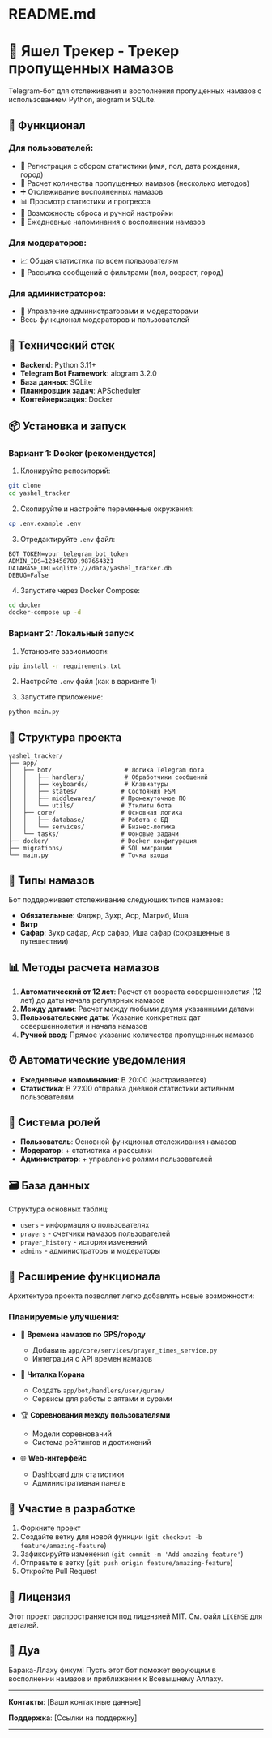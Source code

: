 # README.md

# 🕌 Яшел Трекер - Трекер пропущенных намазов

Telegram-бот для отслеживания и восполнения пропущенных намазов с использованием Python, aiogram и SQLite.

## 🌟 Функционал

### Для пользователей:
- 📝 Регистрация с сбором статистики (имя, пол, дата рождения, город)
- 🔢 Расчет количества пропущенных намазов (несколько методов)
- ➕ Отслеживание восполненных намазов
- 📊 Просмотр статистики и прогресса
- 🔄 Возможность сброса и ручной настройки
- 🌙 Ежедневные напоминания о восполнении намазов

### Для модераторов:
- 📈 Общая статистика по всем пользователям
- 📢 Рассылка сообщений с фильтрами (пол, возраст, город)

### Для администраторов:
- 👥 Управление администраторами и модераторами
- Весь функционал модераторов и пользователей

## 🔧 Технический стек

- **Backend**: Python 3.11+
- **Telegram Bot Framework**: aiogram 3.2.0
- **База данных**: SQLite
- **Планировщик задач**: APScheduler
- **Контейнеризация**: Docker

## 📦 Установка и запуск

### Вариант 1: Docker (рекомендуется)

1. Клонируйте репозиторий:
```bash
git clone 
cd yashel_tracker
```

2. Скопируйте и настройте переменные окружения:
```bash
cp .env.example .env
```

3. Отредактируйте `.env` файл:
```env
BOT_TOKEN=your_telegram_bot_token
ADMIN_IDS=123456789,987654321
DATABASE_URL=sqlite:///data/yashel_tracker.db
DEBUG=False
```

4. Запустите через Docker Compose:
```bash
cd docker
docker-compose up -d
```

### Вариант 2: Локальный запуск

1. Установите зависимости:
```bash
pip install -r requirements.txt
```

2. Настройте `.env` файл (как в варианте 1)

3. Запустите приложение:
```bash
python main.py
```

## 📁 Структура проекта

```
yashel_tracker/
├── app/
│   ├── bot/                    # Логика Telegram бота
│   │   ├── handlers/           # Обработчики сообщений
│   │   ├── keyboards/          # Клавиатуры
│   │   ├── states/            # Состояния FSM
│   │   ├── middlewares/       # Промежуточное ПО
│   │   └── utils/             # Утилиты бота
│   ├── core/                  # Основная логика
│   │   ├── database/          # Работа с БД
│   │   └── services/          # Бизнес-логика
│   └── tasks/                 # Фоновые задачи
├── docker/                    # Docker конфигурация
├── migrations/                # SQL миграции
└── main.py                    # Точка входа
```

## 🕌 Типы намазов

Бот поддерживает отслеживание следующих типов намазов:
- **Обязательные**: Фаджр, Зухр, Аср, Магриб, Иша
- **Витр**
- **Сафар**: Зухр сафар, Аср сафар, Иша сафар (сокращенные в путешествии)

## 📊 Методы расчета намазов

1. **Автоматический от 12 лет**: Расчет от возраста совершеннолетия (12 лет) до даты начала регулярных намазов
2. **Между датами**: Расчет между любыми двумя указанными датами  
3. **Пользовательские даты**: Указание конкретных дат совершеннолетия и начала намазов
4. **Ручной ввод**: Прямое указание количества пропущенных намазов

## ⏰ Автоматические уведомления

- **Ежедневные напоминания**: В 20:00 (настраивается)
- **Статистика**: В 22:00 отправка дневной статистики активным пользователям

## 🔐 Система ролей

- **Пользователь**: Основной функционал отслеживания намазов
- **Модератор**: + статистика и рассылки
- **Администратор**: + управление ролями пользователей

## 🗃️ База данных

Структура основных таблиц:
- `users` - информация о пользователях
- `prayers` - счетчики намазов пользователей
- `prayer_history` - история изменений
- `admins` - администраторы и модераторы

## 🚀 Расширение функционала

Архитектура проекта позволяет легко добавлять новые возможности:

### Планируемые улучшения:
- 📍 **Времена намазов по GPS/городу**
  - Добавить `app/core/services/prayer_times_service.py`
  - Интеграция с API времен намазов

- 📖 **Читалка Корана**
  - Создать `app/bot/handlers/user/quran/`
  - Сервисы для работы с аятами и сурами

- 🏆 **Соревнования между пользователями**
  - Модели соревнований
  - Система рейтингов и достижений

- 🌐 **Web-интерфейс**
  - Dashboard для статистики
  - Административная панель

## 🤝 Участие в разработке

1. Форкните проект
2. Создайте ветку для новой функции (`git checkout -b feature/amazing-feature`)
3. Зафиксируйте изменения (`git commit -m 'Add amazing feature'`)
4. Отправьте в ветку (`git push origin feature/amazing-feature`)
5. Откройте Pull Request

## 📝 Лицензия

Этот проект распространяется под лицензией MIT. См. файл `LICENSE` для деталей.

## 🤲 Дуа

Барака-Ллаху фикум! Пусть этот бот поможет верующим в восполнении намазов и приближении к Всевышнему Аллаху.

---

**Контакты**: [Ваши контактные данные]

**Поддержка**: [Ссылки на поддержку]

---